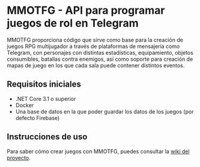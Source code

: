 # MMOTFG - API para programar juegos de rol en Telegram

MMOTFG proporciona código que sirve como base para la creación de juegos RPG multijugador a través de plataformas de mensajería como Telegram, con personajes con distintas estadísticas, equipamiento, objetos consumibles, batallas contra enemigos, así como soporte para creación de mapas de juego en los que cada sala puede contener distintos eventos.

## Requisitos iniciales

- .NET Core 3.1 o superior
- Docker
- Una base de datos en la que poder guardar los datos de los juegos (por defecto Firebase)

## Instrucciones de uso

Para saber cómo crear juegos con MMOTFG, puedes consultar la [wiki del proyecto](https://github.com/El-AMPA/MMOTFG/wiki).
